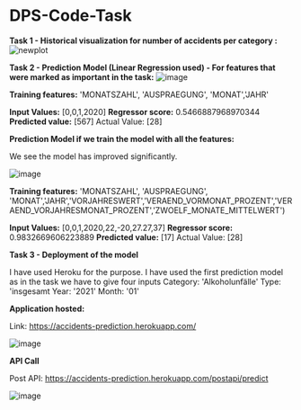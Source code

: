 # DPS-Code-Task

**Task 1 - Historical visualization for number of accidents per category :**
![newplot](https://user-images.githubusercontent.com/91886253/173261490-1be550a3-6e77-494f-8b7a-96ca58f8384e.png)

**Task 2 - Prediction Model (Linear Regression used) - For features that were marked as important in the task:**
![image](https://user-images.githubusercontent.com/91886253/173412930-1870319f-88d8-4b0b-8b59-a422185de4cf.png)

**Training features:**
'MONATSZAHL', 'AUSPRAEGUNG', 'MONAT','JAHR'

**Input Values:** [0,0,1,2020]
**Regressor score:**  0.5466887968970344
**Predicted value:**  [567] Actual Value: [28]

**Prediction Model if we train the model with all the features:**

We see the model has improved significantly.

![image](https://user-images.githubusercontent.com/91886253/173413130-df312293-0ed0-406a-bb89-e1a94b16c934.png)

**Training features:**
'MONATSZAHL', 'AUSPRAEGUNG', 'MONAT','JAHR','VORJAHRESWERT','VERAEND_VORMONAT_PROZENT','VERAEND_VORJAHRESMONAT_PROZENT','ZWOELF_MONATE_MITTELWERT')

**Input Values:** [0,0,1,2020,22,-20,27.27,37]
**Regressor score:**  0.9832669606223889
**Predicted value:**  [17] Actual Value: [28]

**Task 3 - Deployment of the model**

I have used Heroku for the purpose. I have used the first prediction model as in the task we have to give four inputs
Category: 'Alkoholunfälle'
Type: 'insgesamt
Year: '2021'
Month: '01'

**Application hosted:**

Link: https://accidents-prediction.herokuapp.com/

![image](https://user-images.githubusercontent.com/91886253/173427202-27e3da0c-92fe-4ed1-abe1-ba8082b1431b.png)

**API Call**

Post API: https://accidents-prediction.herokuapp.com/postapi/predict

![image](https://user-images.githubusercontent.com/91886253/173427442-3580c488-8f8d-431e-9b1e-e91e82284f87.png)

